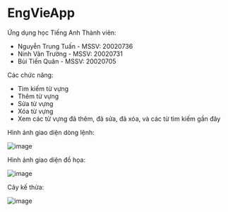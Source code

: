 # EngVieApp
Ứng dụng học Tiếng Anh
Thành viên:
- Nguyễn Trung Tuấn - MSSV: 20020736
- Ninh Vân Trường - MSSV: 20020731
- Bùi Tiến Quân - MSSV: 20020705

Các chức năng: 
- Tìm kiếm từ vựng
- Thêm từ vựng
- Sửa từ vựng
- Xóa từ vựng
- Xem các từ vựng đã thêm, đã sửa, đã xóa, và các từ tìm kiếm gần đây

Hình ảnh giao diện dòng lệnh:

![image](https://github.com/2301NTTuan/EngVieApp/assets/129706740/5b298133-ca4e-48d9-8d0e-991f28a65e91)


Hình ảnh giao diện đồ họa:

![image](https://github.com/2301NTTuan/EngVieApp/assets/129706740/413be27c-cec1-49ab-b543-b9e83c267c21)

Cây kế thừa:

![image](https://github.com/2301NTTuan/EngVieApp/assets/129706740/57e0ced8-66db-4380-94c8-64ade0987df2)


